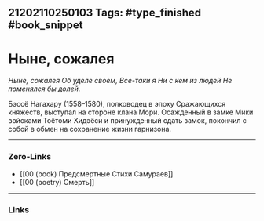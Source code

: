 21202110250103
Tags: #type_finished #book_snippet 
---
# Ныне, сожалея

*Ныне, сожалея
Об уделе своем,
Все-таки я
Ни с кем из людей
Не поменялся бы долей.*

Бэссё Нагахару (1558–1580), полководец в эпоху Сражающихся княжеств, выступал на стороне клана Мори. Осажденный в замке Мики войсками Тоётоми Хидэёси и принужденный сдать замок, покончил с собой в обмен на сохранение жизни гарнизона. 

---
### Zero-Links
 - [[00 (book) Предсмертные Стихи Самураев]]
 - [[00 (poetry) Смерть]]
---
### Links
